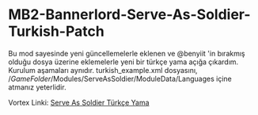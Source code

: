 # MB2-Bannerlord-Serve-As-Soldier-Turkish-Patch

Bu mod sayesinde yeni güncellemelerle eklenen ve @benyiit 'in bırakmış olduğu dosya üzerine eklemelerle yeni bir türkçe yama açığa çıkardım. Kurulum aşamaları aynıdır.  turkish_example.xml dosyasını,  /*GameFolder*/Modules/ServeAsSoldier/ModuleData/Languages içine atmanız yeterlidir.

Vortex Linki: [Serve As Soldier Türkçe Yama](https://www.nexusmods.com/mountandblade2bannerlord/mods/4391/?tab=description)
